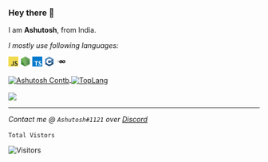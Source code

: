 ### Hey there 👋
I am **Ashutosh**, from India.

<!--<a href="https://github.com/ashutosh-3601/">
  <img align="right" src="" alt="Ashutosh Contb" />
</a>
<a href="https://github.com/ashutosh-3601">
  <img align="right" src="https://badges.pufler.dev/years/Ashutosh-3601/" alt="TopLang"/>
</a>-->

*I mostly use following languages:*  

<code><img height="20" src="https://raw.githubusercontent.com/github/explore/80688e429a7d4ef2fca1e82350fe8e3517d3494d/topics/javascript/javascript.png"></code>
<code><img height="20" src="https://raw.githubusercontent.com/github/explore/80688e429a7d4ef2fca1e82350fe8e3517d3494d/topics/nodejs/nodejs.png"></code>
<code><img height="20" src="https://raw.githubusercontent.com/github/explore/80688e429a7d4ef2fca1e82350fe8e3517d3494d/topics/typescript/typescript.png"></code>
<code><img height="20" src="https://raw.githubusercontent.com/github/explore/80688e429a7d4ef2fca1e82350fe8e3517d3494d/topics/cpp/cpp.png"></code>
<code><img height="20" src="https://raw.githubusercontent.com/github/explore/80688e429a7d4ef2fca1e82350fe8e3517d3494d/topics/go/go.png"></code>

<a href="https://github.com/ashutosh-3601/">
  <img align="center" src="https://github-readme-stats.vercel.app/api?username=Ashutosh-3601&show_icons=true&count_private=true&include_all_commits=true&theme=midnight-purple" alt="Ashutosh Contb" />
</a>
<a href="https://github.com/ashutosh-3601">
  <img align="center" src="https://github-readme-stats.vercel.app/api/top-langs/?username=Ashutosh-3601&layout=compact&theme=midnight-purple" alt="TopLang"/>
</a>
<br>

<p><img src="https://github-readme-streak-stats.herokuapp.com?user=Ashutosh-3601&theme=midnight-purple&hide_border=true" align="center"></p>

--------------------------------------------

*Contact me @ `Ashutosh#1121` over [Discord](https://discord.com/channels/@me)*

<code>Total Vistors</code>
<br>
<!--![Profile Visits](https://profile-counter.glitch.me/Ashutosh-3601/count.svg)-->
![Visitors](https://visitor-badge.laobi.icu/badge?page_id=Ashutosh-3601.Ashutosh-3601&title=Visitors)
